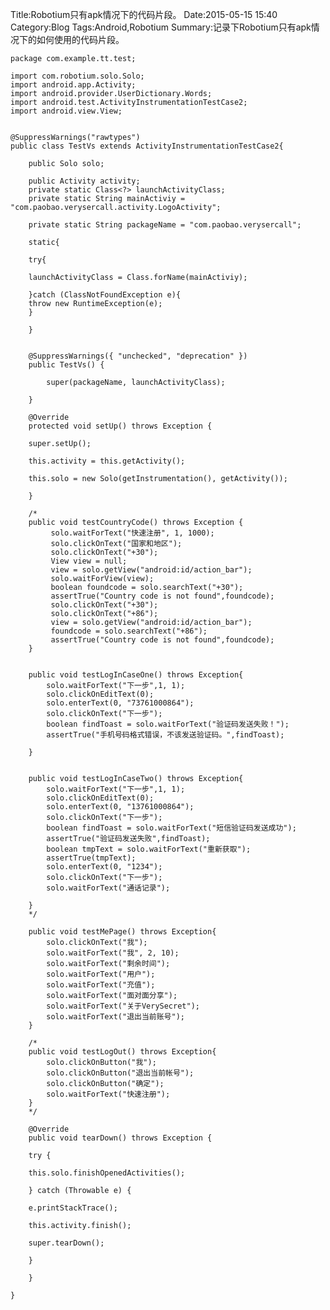 Title:Robotium只有apk情况下的代码片段。
Date:2015-05-15 15:40
Category:Blog
Tags:Android,Robotium
Summary:记录下Robotium只有apk情况下的如何使用的代码片段。

	package com.example.tt.test;
	
	import com.robotium.solo.Solo;
	import android.app.Activity;
	import android.provider.UserDictionary.Words;
	import android.test.ActivityInstrumentationTestCase2;
	import android.view.View;
	
	
	@SuppressWarnings("rawtypes")
	public class TestVs extends ActivityInstrumentationTestCase2{
		
		public Solo solo;
		
		public Activity activity;
		private static Class<?> launchActivityClass;
		private static String mainActiviy = "com.paobao.verysercall.activity.LogoActivity";
	
		private static String packageName = "com.paobao.verysercall";
		
		static{
			
		try{
			
		launchActivityClass = Class.forName(mainActiviy);
			
		}catch (ClassNotFoundException e){
		throw new RuntimeException(e);
		}
			
		}
	
		
		@SuppressWarnings({ "unchecked", "deprecation" })
		public TestVs() {
	
			super(packageName, launchActivityClass);
	
		}
		
		@Override
		protected void setUp() throws Exception {
	
		super.setUp();
	
		this.activity = this.getActivity();
	
		this.solo = new Solo(getInstrumentation(), getActivity());
	
		}
	
		/*
		public void testCountryCode() throws Exception {
			 solo.waitForText("快速注册", 1, 1000);
			 solo.clickOnText("国家和地区");
			 solo.clickOnText("+30");
			 View view = null;
			 view = solo.getView("android:id/action_bar");
			 solo.waitForView(view);
			 boolean foundcode = solo.searchText("+30");
			 assertTrue("Country code is not found",foundcode);
			 solo.clickOnText("+30");
			 solo.clickOnText("+86");
			 view = solo.getView("android:id/action_bar");
			 foundcode = solo.searchText("+86");
			 assertTrue("Country code is not found",foundcode);
		}
		
	
		public void testLogInCaseOne() throws Exception{
			solo.waitForText("下一步",1, 1);
			solo.clickOnEditText(0);
			solo.enterText(0, "73761000864");
			solo.clickOnText("下一步");
			boolean findToast = solo.waitForText("验证码发送失败！");
			assertTrue("手机号码格式错误，不该发送验证码。",findToast);
			
		}
	
	
		public void testLogInCaseTwo() throws Exception{
			solo.waitForText("下一步",1, 1);
			solo.clickOnEditText(0);
			solo.enterText(0, "13761000864");
			solo.clickOnText("下一步");
			boolean findToast = solo.waitForText("短信验证码发送成功");
			assertTrue("验证码发送失败",findToast);
			boolean tmpText = solo.waitForText("重新获取");
			assertTrue(tmpText);
			solo.enterText(0, "1234");
			solo.clickOnText("下一步");
			solo.waitForText("通话记录");
			
		}
		*/
		
		public void testMePage() throws Exception{
			solo.clickOnText("我");
			solo.waitForText("我", 2, 10);
			solo.waitForText("剩余时间");
			solo.waitForText("用户");
			solo.waitForText("充值");
			solo.waitForText("面对面分享");
			solo.waitForText("关于VerySecret");
			solo.waitForText("退出当前账号");            
		}
	
		/*
		public void testLogOut() throws Exception{
			solo.clickOnButton("我");
			solo.clickOnButton("退出当前帐号");
			solo.clickOnButton("确定");
			solo.waitForText("快速注册");
		}
		*/
		
		@Override
		public void tearDown() throws Exception {
	
		try {
			
		this.solo.finishOpenedActivities();
	
		} catch (Throwable e) {
	
		e.printStackTrace();
		
		this.activity.finish();
	
		super.tearDown();
	
		}
	
		}
	
	}